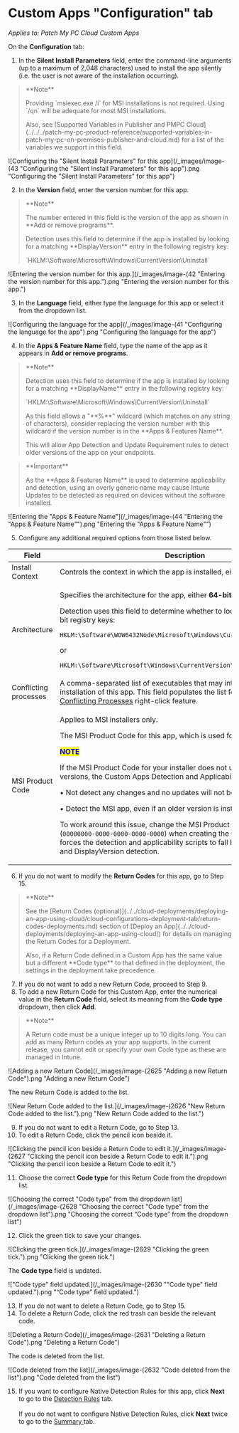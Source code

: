 # Custom Apps "Configuration" tab

_Applies to: Patch My PC Cloud Custom Apps_

On the **Configuration** tab:

1. In the **Silent Install Parameters** field, enter the command-line arguments (up to a maximum of 2,048 characters) used to install the app silently (i.e. the user is not aware of the installation occurring).

<blockquote class="wp-block-quote">
<p>**Note**</p>
<p>Providing `msiexec.exe /i` for MSI installations is not required. Using `/qn` will be adequate for most MSI installations.</p>
<p>Also, see [Supported Variables in Publisher and PMPC Cloud](../../../patch-my-pc-product-reference/supported-variables-in-patch-my-pc-on-premises-publisher-and-cloud.md) for a list of the variables we support in this field.</p>
</blockquote>

![Configuring the "Silent Install Parameters" for this app](/_images/image-(43 "Configuring the \"Silent Install Parameters\" for this app").png "Configuring the &#x22;Silent Install Parameters&#x22; for this app")

2. In the **Version** field, enter the version number for this app.

<blockquote class="wp-block-quote">
<p>**Note**</p>
<p>The number entered in this field is the version of the app as shown in **Add or remove programs**.</p>
<p>Detection uses this field to determine if the app is installed by looking for a matching **DisplayVersion** entry in the following registry key:</p>
<p>`HKLM:\Software\Microsoft\Windows\CurrentVersion\Uninstall`</p>
</blockquote>

![Entering the version number for this app.](/_images/image-(42 "Entering the version number for this app.").png "Entering the version number for this app.")

3. In the **Language** field, either type the language for this app or select it from the dropdown list.

![Configuring the language for the app](/_images/image-(41 "Configuring the language for the app").png "Configuring the language for the app")

4. In the **Apps & Feature Name** field, type the name of the app as it appears in **Add or remove programs**.

<blockquote class="wp-block-quote">
<p>**Note**</p>
<p>Detection uses this field to determine if the app is installed by looking for a matching **DisplayName** entry in the following registry key:</p>
<p>`HKLM:\Software\Microsoft\Windows\CurrentVersion\Uninstall`</p>
<p>As this field allows a "**%**" wildcard (which matches on any string of characters), consider replacing the version number with this wildcard if the version number is in the **Apps & Features Name**.</p>
<p>This will allow App Detection and Update Requirement rules to detect older versions of the app on your endpoints.</p>
</blockquote>

<blockquote class="wp-block-quote">
<p>**Important**</p>
<p>As the **Apps & Features Name** is used to determine applicability and detection, using an overly generic name may cause Intune Updates to be detected as required on devices without the software installed.</p>
</blockquote>

![Entering the "Apps & Feature Name"](/_images/image-(44 "Entering the \"Apps & Feature Name\"").png "Entering the &#x22;Apps &#x26; Feature Name&#x22;")

5. Configure any additional required options from those listed below.

<table><thead><tr><th width="194.6666259765625">Field</th><th>Description</th></tr></thead><tbody><tr><td>Install Context</td><td>Controls the context in which the app is installed, either SYSTEM or <strong>User</strong>.</td></tr><tr><td>Architecture</td><td><p>Specifies the architecture for the app, either <strong>64-bit</strong> or <strong>32-bit</strong>.</p><p>Detection uses this field to determine whether to look in the 32-bit or 64-bit registry keys:</p><p><code>HKLM:\Software\WOW6432Node\Microsoft\Windows\CurrentVersion\Uninstall</code></p><p>or</p><p><code>HKLM:\Software\Microsoft\Windows\CurrentVersion\Uninstall</code></p></td></tr><tr><td>Conflicting processes</td><td>A comma-separated list of executables that may interfere with the installation of this app. This field populates the list for the <a href="https://patchmypc.com/manage-conflicting-processes-when-updating-third-party-applications">Manage Conflicting Processes</a> right-click feature.</td></tr><tr><td>MSI Product Code</td><td><p>Applies to MSI installers only.</p><p>The MSI Product Code for this app, which is used for detection.</p><p></p><p><mark style="color:blue;"><strong>NOTE</strong></mark></p><p>If the MSI Product Code for your installer does not update between versions, the Custom Apps Detection and Applicability rules will:</p><p></p><p>• Not detect any changes and no updates will not be installed.</p><p>• Detect the MSI app, even if an older version is installed.</p><p></p><p>To work around this issue, change the MSI Product Code to all <strong>0</strong>'s (<code>00000000-0000-0000-0000-0000</code>) when creating the Custom App. This forces the detection and applicability scripts to fall back to DisplayName and DisplayVersion detection.</p></td></tr></tbody></table>

6. If you do not want to modify the **Return Codes** for this app, go to Step 15.

<blockquote class="wp-block-quote">
<p>**Note**</p>
<p>See the [Return Codes (optional)](../../cloud-deployments/deploying-an-app-using-cloud/cloud-configurations-deployment-tab/return-codes-deployments.md) section of [Deploy an App](../../cloud-deployments/deploying-an-app-using-cloud/) for details on managing the Return Codes for a Deployment.</p>
<p>Also, if a Return Code defined in a Custom App has the same value but a different **Code type** to that defined in the deployment, the settings in the deployment take precedence.</p>
</blockquote>

7. If you do not want to add a new Return Code, proceed to Step 9.
8. To add a new Return Code for this Custom App, enter the numerical value in the **Return Code** field, select its meaning from the **Code type** dropdown, then click **Add**.

<blockquote class="wp-block-quote">
<p>**Note**</p>
<p>A Return code must be a unique integer up to 10 digits long. You can add as many Return codes as your app supports. In the current release, you cannot edit or specify your own Code type as these are managed in Intune.</p>
</blockquote>

![Adding a new Return Code](/_images/image-(2625 "Adding a new Return Code").png "Adding a new Return Code")

The new Return Code is added to the list.

![New Return Code added to the list.](/_images/image-(2626 "New Return Code added to the list.").png "New Return Code added to the list.")

9. If you do not want to edit a Return Code, go to Step 13.
10. To edit a Return Code, click the pencil icon beside it.

![Clicking the pencil icon beside a Return Code to edit it.](/_images/image-(2627 "Clicking the pencil icon beside a Return Code to edit it.").png "Clicking the pencil icon beside a Return Code to edit it.")

11. Choose the correct **Code type** for this Return Code from the dropdown list.

![Choosing the correct "Code type" from the dropdown list](/_images/image-(2628 "Choosing the correct \"Code type\" from the dropdown list").png "Choosing the correct “Code type” from the dropdown list")

12. Click the green tick to save your changes.

![Clicking the green tick.](/_images/image-(2629 "Clicking the green tick.").png "Clicking the green tick.")

The **Code type** field is updated.

!["Code type" field updated.](/_images/image-(2630 "\"Code type\" field updated.").png "“Code type” field updated.")

13. If you do not want to delete a Return Code, go to Step 15.
14. To delete a Return Code, click the red trash can beside the relevant code.

![Deleting a Return Code](/_images/image-(2631 "Deleting a Return Code").png "Deleting a Return Code")

The code is deleted from the list.

![Code deleted from the list](/_images/image-(2632 "Code deleted from the list").png "Code deleted from the list")

15. If you want to configure Native Detection Rules for this app, click **Next** to go to the [Detection Rules](custom-apps-detection-rules-tab.md) tab.\
    \
    If you do not want to configure Native Detection Rules, click **Next** twice to go to the [Summary ](custom-apps-summary-tab.md)tab.